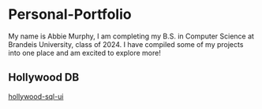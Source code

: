 # Personal-Portfolio
My name is Abbie Murphy, I am completing my B.S. in Computer Science at Brandeis University, class of 2024. I have compiled some of my projects into one place and am excited to explore more!

## Hollywood DB
[hollywood-sql-ui]((https://github.com/abigailmurphy/hollywood-sql-ui.git))


